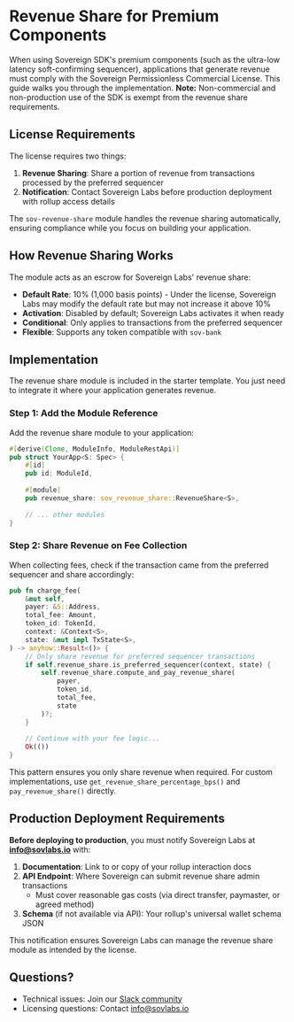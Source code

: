 # Revenue Share for Premium Components

When using Sovereign SDK's premium components (such as the ultra-low latency soft-confirming sequencer), applications that generate revenue must comply with the Sovereign Permissionless Commercial License. This guide walks you through the implementation.
**Note:** Non-commercial and non-production use of the SDK is exempt from the revenue share requirements.

## License Requirements

The license requires two things:
1. **Revenue Sharing**: Share a portion of revenue from transactions processed by the preferred sequencer
2. **Notification**: Contact Sovereign Labs before production deployment with rollup access details

The `sov-revenue-share` module handles the revenue sharing automatically, ensuring compliance while you focus on building your application.

## How Revenue Sharing Works

The module acts as an escrow for Sovereign Labs' revenue share:
- **Default Rate**: 10% (1,000 basis points) - Under the license, Sovereign Labs may modify the default rate but may not increase it above 10%
- **Activation**: Disabled by default; Sovereign Labs activates it when ready
- **Conditional**: Only applies to transactions from the preferred sequencer
- **Flexible**: Supports any token compatible with `sov-bank`

## Implementation

The revenue share module is included in the starter template. You just need to integrate it where your application generates revenue.

### Step 1: Add the Module Reference

Add the revenue share module to your application:

```rust
#[derive(Clone, ModuleInfo, ModuleRestApi)]
pub struct YourApp<S: Spec> {
    #[id]
    pub id: ModuleId,
    
    #[module]
    pub revenue_share: sov_revenue_share::RevenueShare<S>,
    
    // ... other modules
}
```

### Step 2: Share Revenue on Fee Collection

When collecting fees, check if the transaction came from the preferred sequencer and share accordingly:

```rust
pub fn charge_fee(
    &mut self,
    payer: &S::Address,
    total_fee: Amount,
    token_id: TokenId,
    context: &Context<S>,
    state: &mut impl TxState<S>,
) -> anyhow::Result<()> {
    // Only share revenue for preferred sequencer transactions
    if self.revenue_share.is_preferred_sequencer(context, state) {
        self.revenue_share.compute_and_pay_revenue_share(
            payer, 
            token_id, 
            total_fee, 
            state
        )?;
    }
    
    // Continue with your fee logic...
    Ok(())
}
```

This pattern ensures you only share revenue when required. For custom implementations, use `get_revenue_share_percentage_bps()` and `pay_revenue_share()` directly.

## Production Deployment Requirements

**Before deploying to production**, you must notify Sovereign Labs at **info@sovlabs.io** with:

1. **Documentation**: Link to or copy of your rollup interaction docs
2. **API Endpoint**: Where Sovereign can submit revenue share admin transactions
   - Must cover reasonable gas costs (via direct transfer, paymaster, or agreed method)
3. **Schema** (if not available via API): Your rollup's universal wallet schema JSON

This notification ensures Sovereign Labs can manage the revenue share module as intended by the license.

## Questions?

- Technical issues: Join our [Slack community](https://join.slack.com/t/sovereigndevelopers/shared_invite/zt-39aolimfp-XsFK6dL6LhOFHhtXsD_kCA)
- Licensing questions: Contact info@sovlabs.io
